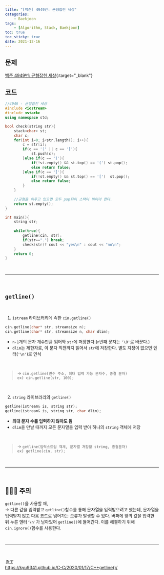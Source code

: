 ```yaml
---
title: "[백준] 4949번: 균형잡힌 세상"
categories:
    - Baekjoon
tags:
    - [Algorithm, Stack, Baekjoon]
toc: true
toc_sticky: true
date: 2021-12-16
---
```


## 문제


[백준 4949번: 균형잡힌 세상](https://www.acmicpc.net/problem/4949){:target="_blank"}


## 코드

```cpp
//4949 - 균형잡힌 세상
#include <iostream>
#include <stack>
using namespace std;

bool check(string str){
    stack<char> st;
    char c;
    for(int i=0; i<str.length(); i++){
        c = str[i];
        if(c == '(' || c == '['){
            st.push(c);
        }else if(c == ')'){
            if(!st.empty() && st.top() == '(') st.pop();
            else return false;
        }else if(c == ']'){
            if(!st.empty() && st.top() == '[')  st.pop();
            else return false;
        }
    }
    
    //균형을 이루고 있으면 모두 pop되어 스택이 비어야 한다.
    return st.empty();
}

int main(){
    string str;
    
    while(true){
        getline(cin, str);
        if(str==".") break;
        check(str)? cout << "yes\n" : cout << "no\n";
    }
    return 0;
}

``` 
<br>

---

<br>


## `getline()`  
<br>

1. `istream` 라이브러리에 속한 `cin.getline()`  
```cpp
cin.getline(char* str, streamsize n);
cin.getline(char* str, streamsize n, char dlim);
```
   - `n-1`개의 문자 개수만큼 읽어와 `str`에 저장한다.(`n`번째 문자는 `'\0'`로 바꾼다.)
   - `dlim`는 제한자로, 이 문자 직전까지 읽어서 `str`에 저장한다. 별도 지정이 없으면 엔터(`'\n'`)로 인식  

<br>  

> → `cin.getline(변수 주소, 최대 입력 가능 문자수, 종결 문자)`  
> `ex) cin.getline(str, 100);`

<br>

2. `string` 라이브러리의 `getline()`
```cpp
getline(istream& is, string str);
getline(istream& is, string str, char dlim);
```
   - **최대 문자 수를 입력하지 않아도 됨**
   - `dlim`을 만날 때까지 모든 문자열을 입력 받아 하나의 `string` 객체에 저장

<br>

> → `getline(입력스트림 객체, 문자열 저장할 string, 종결문자)`  
   ` ex) getline(cin, str); `

<br>

---

<br>


## 🚨🚨🚨 주의

`getline()`을 사용할 때,  
→ 다른 값을 입력받고 `getline()`함수를 통해 문자열을 입력받으려고 했는데, 문자열을 입력받지 않고 다음 코드로 넘어가는 오류가 발생할 수 있다. 버퍼에 앞의 값을 입력한 뒤 누른 엔터`'\n'`가 남아있어 `getline()`에 들어간다. 이를 해결하기 위해 `cin.ignore()`함수를 사용한다.


<br>

---

<br>

*참조*  
<https://kyu9341.github.io/C-C/2020/01/17/C++getline()/>